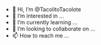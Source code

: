- 👋 Hi, I’m @TacolitoTacolote
- 👀 I’m interested in ...
- 🌱 I’m currently learning ...
- 💞️ I’m looking to collaborate on ...
- 📫 How to reach me ...

<!---
TacolitoTacolote/TacolitoTacolote is a ✨ special ✨ repository because its `README.md` (this file) appears on your GitHub profile.
You can click the Preview link to take a look at your changes.
--->
